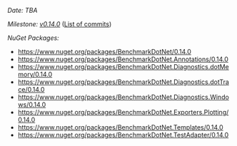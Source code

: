 _Date: TBA_

_Milestone: [v0.14.0](https://github.com/dotnet/BenchmarkDotNet/issues?q=milestone%3Av0.14.0)_
([List of commits](https://github.com/dotnet/BenchmarkDotNet/compare/v0.13.12...v0.14.0))

_NuGet Packages:_
* https://www.nuget.org/packages/BenchmarkDotNet/0.14.0
* https://www.nuget.org/packages/BenchmarkDotNet.Annotations/0.14.0
* https://www.nuget.org/packages/BenchmarkDotNet.Diagnostics.dotMemory/0.14.0
* https://www.nuget.org/packages/BenchmarkDotNet.Diagnostics.dotTrace/0.14.0
* https://www.nuget.org/packages/BenchmarkDotNet.Diagnostics.Windows/0.14.0
* https://www.nuget.org/packages/BenchmarkDotNet.Exporters.Plotting/0.14.0
* https://www.nuget.org/packages/BenchmarkDotNet.Templates/0.14.0
* https://www.nuget.org/packages/BenchmarkDotNet.TestAdapter/0.14.0
